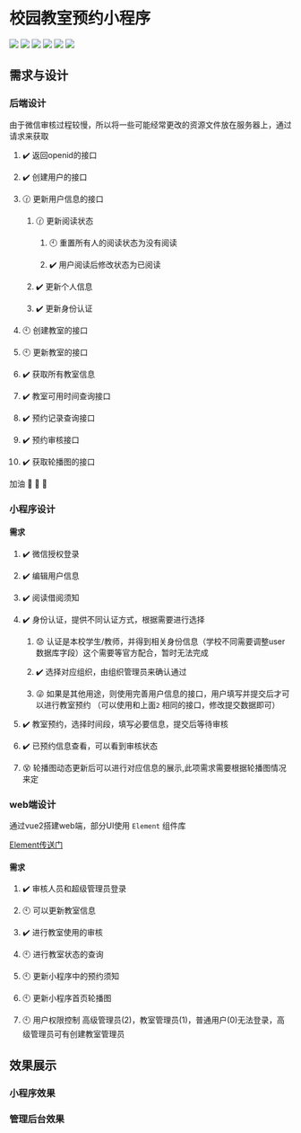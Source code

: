 <!--
 * @Author: YJR-1100
 * @Date: 2022-03-21 20:06:11
 * @LastEditors: YJR-1100
 * @LastEditTime: 2022-04-15 17:04:36
 * @FilePath: \wx_RoomOrder\README.md
 * @Description: 
 * 
 * Copyright (c) 2022 by yjr-1100/CSU, All Rights Reserved. 
-->

# 校园教室预约小程序

![](https://img.shields.io/badge/flask-v1.1.2-blue) ![](https://img.shields.io/badge/Python-v3.9.6-blue) ![](https://img.shields.io/badge/Vue-2.0-brightgreen) ![](https://img.shields.io/badge/%40vue%2Fcil-v5.0.4-orange) ![](https://img.shields.io/badge/-Element-blue) ![](https://img.shields.io/github/last-commit/yjr-1100/wx_RoomOrder)

## 需求与设计

### 后端设计

由于微信审核过程较慢，所以将一些可能经常更改的资源文件放在服务器上，通过请求来获取
1. :heavy_check_mark: 返回openid的接口

2. :heavy_check_mark: 创建用户的接口

3. :clock130: 更新用户信息的接口

    1. :clock130: 更新阅读状态

        1. :clock10: 重置所有人的阅读状态为没有阅读

        2. :heavy_check_mark: 用户阅读后修改状态为已阅读

    2. :heavy_check_mark: 更新个人信息

    3. :heavy_check_mark: 更新身份认证

4. :clock10: 创建教室的接口

5. :clock10: 更新教室的接口

5. :heavy_check_mark: 获取所有教室信息

6. :heavy_check_mark: 教室可用时间查询接口

6. :heavy_check_mark: 预约记录查询接口

7. :heavy_check_mark: 预约审核接口

8. :heavy_check_mark: 获取轮播图的接口

加油 :poultry_leg: :poultry_leg: :poultry_leg:

### 小程序设计

#### 需求

1. :heavy_check_mark: 微信授权登录

2. :heavy_check_mark: 编辑用户信息

3. :heavy_check_mark: 阅读借阅须知

2. :heavy_check_mark: 身份认证，提供不同认证方式，根据需要进行选择

    1.  :worried: 认证是本校学生/教师，并得到相关身份信息（学校不同需要调整user数据库字段）这个需要等官方配合，暂时无法完成
   
    2.  :heavy_check_mark: 选择对应组织，由组织管理员来确认通过

    3.  :stuck_out_tongue_winking_eye: 如果是其他用途，则使用完善用户信息的接口，用户填写并提交后才可以进行教室预约 （可以使用和上面`2` 相同的接口，修改提交数据即可）

3. :heavy_check_mark: 教室预约，选择时间段，填写必要信息，提交后等待审核

4. :heavy_check_mark: 已预约信息查看，可以看到审核状态

5. :dizzy_face: 轮播图动态更新后可以进行对应信息的展示,此项需求需要根据轮播图情况来定


### web端设计

通过vue2搭建web端，部分UI使用 `Element` 组件库

[Element传送门](https://element.eleme.cn/#/zh-CN)

#### 需求

1. :heavy_check_mark: 审核人员和超级管理员登录

1. :clock10: 可以更新教室信息

2. :heavy_check_mark: 进行教室使用的审核

3. :clock10: 进行教室状态的查询

4. :clock10: 更新小程序中的预约须知

5. :clock10: 更新小程序首页轮播图

6. :clock10: 用户权限控制 高级管理员(2)，教室管理员(1)，普通用户(0)无法登录，高级管理员可有创建教室管理员



## 效果展示

### 小程序效果

### 管理后台效果